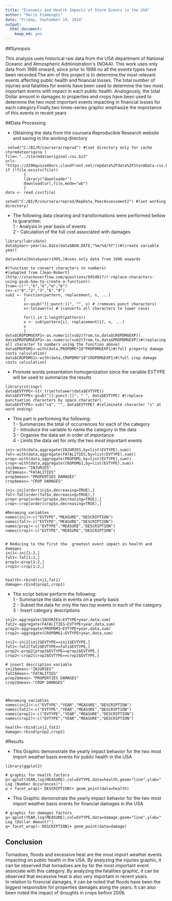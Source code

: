 ```yaml
---
title: "Economic and Health Impacts of Storm Events in the USA"
author: "Mario Fiamenghi"
date: "Friday, September 19, 2014"
output:
  html_document:
    keep_md: yes
---
```



##Synopsis

This analysis uses historical raw data from the USA department of National Oceanic and Atmospheric Administration's (NOAA). This work uses only data from 1996 onward, since prior to 1996 no all the events types have been recorded.The aim of this project is to determine the most relevant events affecting  public health and financial losses. The total number of injuries and fatalities for events have been used to determine the two most important events with impact in each public health. Analogously, the total Dollar amount in damages to properties and crops have been used to determine the two most important events impacting in financial losses for each category.Finally,two times-series graphic emphasize the importance of this events in recent years

##Data Processing

- Obtaining the data from the coursera Reproducible Research website and saving in the working directory

```{r,cache=TRUE}
 setwd("C:/BI/R/coursera/reprod") #(set directory only for cache stormdataorigina )
file<-"../stormdataoriginal.csv.bz2"
url<-"https://d396qusza40orc.cloudfront.net/repdata%2Fdata%2FStormData.csv.bz2"
if (!file.exists(file))
        {        
        library("downloader")
        download(url,file,mode="wb")
        }
data <- read.csv(file)

```
```{r}
setwd("C:/BI/R/coursera/reprod/RepData_PeerAssessment2") #(set working directory)
```

- The following data cleaning and transformations were performed bellow to guarantee:  
1 - Analysis in year basis of events  
2 - Calculation of the full cost associated with damages  

```{r,,cache=TRUE}
library(lubridate)
data$year<-year(as.Date(data$BGN_DATE,"%m/%d/%Y"))#(create variable year)

data=data[data$year>1995,]#uses only data from 1996 onwards

#(function to convert characters to numbers)
#(adapted from [Jean-Robert](http://stackoverflow.com/questions/6954017/r-replace-characters-using-gsub-how-to-create-a-function))
from<-c("","h","k","m","b")
to<-c("0","2","3","6","9")
sub2 <- function(pattern, replacement, x, ...)
        {
        x<-gsub("[[:punct:]]", "", x) # (removes punct characters)
        x<-tolower(x) # (converts all characters to lower case)
        
        for(i in 1:length(pattern))
        x <- sub(pattern[i], replacement[i], x, ...)
        x
        }
data$CROPDMGEXP1<-as.numeric(sub2(from,to,data$CROPDMGEXP))
data$PROPDMGEXP1<-as.numeric(sub2(from,to,data$PROPDMGEXP))#(replacing all character to numbers using the function above)
data$PROPDM1<-with(data,PROPDMG*10^PROPDMGEXP1)#(full property damage costs calculation)
data$CROPDMG1<-with(data,CROPDMG*10^CROPDMGEXP1)#(full crop damage costs calculation)

```
- Promote words presentation homogenization since the variable EVTYPE will be used to summarize the results
```{r,,cache=TRUE}
library(stringr)
data$EVTYPE<-str_trim(tolower(data$EVTYPE))
data$EVTYPE<-gsub("[[:punct:]]", " ", data$EVTYPE) #(replace punctuation characters by space character)
data$EVTYPE<-sub("s$", "", data$EVTYPE) #(eliminate character "s" at word ending)

```

- This part is performing the following:  
1 - Summarizes the total of occurrences for each of the category   
2 - Introduce the variable to name the category in the data  
3 - Organise the data set in order of importance  
4 - Limits the data set for only the two most important events 
```{r}
inj<-with(data,aggregate(INJURIES,by=list(EVTYPE),sum))
fat<-with(data,aggregate(FATALITIES,by=list(EVTYPE),sum))
prop<-with(data,aggregate(PROPDM1,by=list(EVTYPE),sum))
crop<-with(data,aggregate(CROPDMG1,by=list(EVTYPE),sum))
inj$meas<-"INJURIES"
fat$meas<-"FATALITIES"
prop$meas<-"PROPERTIES DAMAGES"
crop$meas<-"CROP DAMAGES"

inj<-inj[order(inj$x,decreasing=TRUE),]
fat<-fat[order(fat$x,decreasing=TRUE),]
prop<-prop[order(prop$x,decreasing=TRUE),]
crop<-crop[order(crop$x,decreasing=TRUE),]

#Renaming variables 
names(inj)<-c("EVTYPE","MEASURE","DESCRIPTION")
names(fat)<-c("EVTYPE","MEASURE","DESCRIPTION")
names(prop)<-c("EVTYPE","MEASURE","DESCRIPTION")
names(crop)<-c("EVTYPE","MEASURE","DESCRIPTION")


# Reducing to the first the  greatest event impact in health and damages
inj1<-inj[1:2,]
fat1<-fat[1:2,]
prop1<-prop[1:2,]
crop1<-crop[1:2,]


health<-rbind(inj1,fat1)
damage<-rbind(prop1,crop1)

```
- The script below perform the following:  
1 - Summarize the  data in events on a yearly basis  
2 - Subset the data for only the two top events in each of the category  
3 - Insert category descriptions
```{r}
inj2<-aggregate(INJURIES~EVTYPE+year,data,sum) 
fat2<-aggregate(FATALITIES~EVTYPE+year,data,sum)
prop2<-aggregate(PROPDM1~EVTYPE+year,data,sum)
crop2<-aggregate(CROPDMG1~EVTYPE+year,data,sum)

inj2<-inj2[inj2$EVTYPE==inj1$EVTYPE,]
fat2<-fat2[fat2$EVTYPE==fat1$EVTYPE,]
prop2<-prop2[prop2$EVTYPE==prop1$EVTYPE,]
crop2<-crop2[crop2$EVTYPE==crop1$EVTYPE,]

# insert description variable
inj2$meas<-"INJURIES"
fat2$meas<-"FATALITIES"
prop2$meas<-"PROPERTIES DAMAGES"
crop2$meas<-"CROP DAMAGES"



#Renaming variables 
names(inj2)<-c("EVTYPE","YEAR","MEASURE","DESCRIPTION")
names(fat2)<-c("EVTYPE","YEAR","MEASURE","DESCRIPTION")
names(prop2)<-c("EVTYPE","YEAR","MEASURE","DESCRIPTION")
names(crop2)<-c("EVTYPE","YEAR","MEASURE","DESCRIPTION")

health<-rbind(inj2,fat2)
damage<-rbind(prop2,crop2)

```



#Results

- This Graphic demonstrate the yearly impact behavior for the two most import weather basis events for public health in the USA
```{r,warning=FALSE}
library(ggplot2)

# graphic for health factors
p<-qplot(YEAR,log(MEASURE),col=EVTYPE,data=health,geom="line",ylab=" Log (Number Occurences)")
p + facet_wrap(~ DESCRIPTION)+ geom_point(data=health)

```

- This Graphic demonstrate the yearly impact behavior for the two most import weather basis events for financial damages in the USA
```{r, warning=FALSE}
# graphic for damages factors
q<-qplot(YEAR,log(MEASURE),col=EVTYPE,data=damage,geom="line",ylab=" Log (Dollar Amount)")
q+ facet_wrap(~ DESCRIPTION)+ geom_point(data=damage)

```




## Conclusion 

Tornadoes, floods and excessive heat are the most import weather events impacting on public health in the USA. By analyzing the injuries graphic, it can be observed that tornadoes are by far the most important event associate with this category. By analyzing the fatalities graphic, it can be observed that excessive heat is also very important in recent years.  
In relation to financial damages, it can be noted that floods have been the biggest responsible for properties damages along the years. It can also been noted the impact of droughts in crops before 2006.
